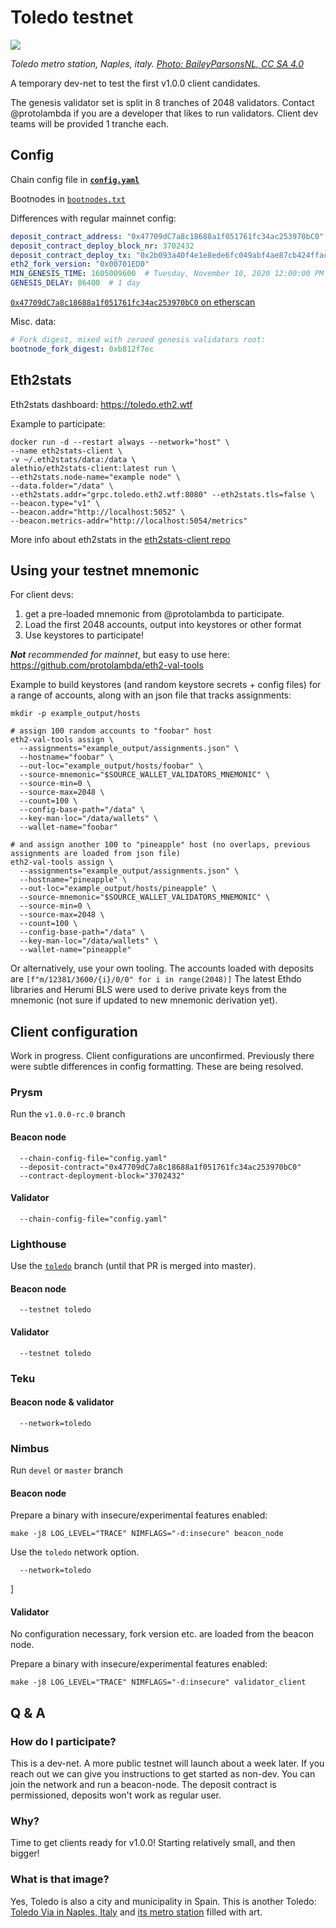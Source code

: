 # Toledo testnet

![](Toledo_metro_station.jpg)

*Toledo metro station, Naples, italy. [Photo: BaileyParsonsNL, CC SA 4.0](https://commons.wikimedia.org/wiki/File:Toledo_metro_station_(J).jpg)*

A temporary dev-net to test the first v1.0.0 client candidates.

The genesis validator set is split in 8 tranches of 2048 validators.
Contact @protolambda if you are a developer that likes to run validators.
Client dev teams will be provided 1 tranche each.

## Config

Chain config file in **[`config.yaml`](./config.yaml)**

Bootnodes in [`bootnodes.txt`](./bootnodes.txt)

Differences with regular mainnet config:
```yaml
deposit_contract_address: "0x47709dC7a8c18688a1f051761fc34ac253970bC0"
deposit_contract_deploy_block_nr: 3702432
deposit_contract_deploy_tx: "0x2b093a40f4e1e8ede6fc049abf4ae87cb424ffacca2e759aa05cfd1d3881ec99"
eth2_fork_version: "0x00701ED0"
MIN_GENESIS_TIME: 1605009600  # Tuesday, November 10, 2020 12:00:00 PM
GENESIS_DELAY: 86400  # 1 day
```

[`0x47709dC7a8c18688a1f051761fc34ac253970bC0` on etherscan](https://goerli.etherscan.io/address/0x47709dc7a8c18688a1f051761fc34ac253970bc0)

Misc. data:
```yaml
# Fork digest, mixed with zeroed genesis validators root: 
bootnode_fork_digest: 0xb812f7ec
```

## Eth2stats

Eth2stats dashboard: https://toledo.eth2.wtf

Example to participate:
```
docker run -d --restart always --network="host" \
--name eth2stats-client \
-v ~/.eth2stats/data:/data \
alethio/eth2stats-client:latest run \
--eth2stats.node-name="example node" \
--data.folder="/data" \
--eth2stats.addr="grpc.toledo.eth2.wtf:8080" --eth2stats.tls=false \
--beacon.type="v1" \
--beacon.addr="http://localhost:5052" \
--beacon.metrics-addr="http://localhost:5054/metrics"
```

More info about eth2stats in the [eth2stats-client repo](https://github.com/Alethio/eth2stats-client/blob/master/README.md)


## Using your testnet mnemonic

For client devs:
1. get a pre-loaded mnemonic from @protolambda to participate.
2. Load the first 2048 accounts, output into keystores or other format
3. Use keystores to participate!

*__Not__ recommended for mainnet*, but easy to use here: https://github.com/protolambda/eth2-val-tools

Example to build keystores (and random keystore secrets + config files) for a range of accounts,
 along with an json file that tracks assignments:

```shell script
mkdir -p example_output/hosts

# assign 100 random accounts to "foobar" host
eth2-val-tools assign \
  --assignments="example_output/assignments.json" \
  --hostname="foobar" \
  --out-loc="example_output/hosts/foobar" \
  --source-mnemonic="$SOURCE_WALLET_VALIDATORS_MNEMONIC" \
  --source-min=0 \
  --source-max=2048 \
  --count=100 \
  --config-base-path="/data" \
  --key-man-loc="/data/wallets" \
  --wallet-name="foobar"

# and assign another 100 to "pineapple" host (no overlaps, previous assignments are loaded from json file)
eth2-val-tools assign \
  --assignments="example_output/assignments.json" \
  --hostname="pineapple" \
  --out-loc="example_output/hosts/pineapple" \
  --source-mnemonic="$SOURCE_WALLET_VALIDATORS_MNEMONIC" \
  --source-min=0 \
  --source-max=2048 \
  --count=100 \
  --config-base-path="/data" \
  --key-man-loc="/data/wallets" \
  --wallet-name="pineapple"
```

Or alternatively, use your own tooling.
The accounts loaded with deposits are `[f"m/12381/3600/{i}/0/0" for i in range(2048)]`
The latest Ethdo libraries and Herumi BLS were used to derive private keys from the mnemonic (not sure if updated to new mnemonic derivation yet).


## Client configuration

Work in progress. Client configurations are unconfirmed.
Previously there were subtle differences in config formatting.
These are being resolved.


### Prysm

Run the `v1.0.0-rc.0` branch

#### Beacon node

```
  --chain-config-file="config.yaml"
  --deposit-contract="0x47709dC7a8c18688a1f051761fc34ac253970bC0"
  --contract-deployment-block="3702432"
```

#### Validator

```
  --chain-config-file="config.yaml"
```


### Lighthouse

Use the [`toledo`](https://github.com/sigp/lighthouse/pull/1874) branch (until that PR is merged into master).

#### Beacon node

```
  --testnet toledo
```

#### Validator
```
  --testnet toledo
```

### Teku

#### Beacon node & validator

```
  --network=toledo
```

### Nimbus

Run `devel` or `master` branch

#### Beacon node

Prepare a binary with insecure/experimental features enabled:
```shell script
make -j8 LOG_LEVEL="TRACE" NIMFLAGS="-d:insecure" beacon_node
```

Use the `toledo` network option.

```
  --network=toledo
```
]

#### Validator

No configuration necessary, fork version etc. are loaded from the beacon node.

Prepare a binary with insecure/experimental features enabled:
```shell script
make -j8 LOG_LEVEL="TRACE" NIMFLAGS="-d:insecure" validator_client
```

## Q & A

### How do I participate?

This is a dev-net. A more public testnet will launch about a week later.
If you reach out we can give you instructions to get started as non-dev.
You can join the network and run a beacon-node.
The deposit contract is permissioned, deposits won't work as regular user.

### Why?

Time to get clients ready for v1.0.0! Starting relatively small, and then bigger!

### What is that image?

Yes, Toledo is also a city and municipality in Spain.
This is another Toledo: [Toledo Via in Naples, Italy](https://en.wikipedia.org/wiki/Via_Toledo) and [its metro station](https://en.wikipedia.org/wiki/Toledo_(Naples_Metro)) filled with art.
 

